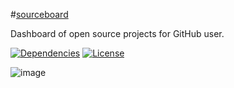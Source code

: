 #[sourceboard](http://radekstepan.com/sourceboard)

Dashboard of open source projects for GitHub user.

[![Dependencies](http://img.shields.io/david/radekstepan/sourceboard.svg?style=flat)](https://david-dm.org/radekstepan/sourceboard)
[![License](http://img.shields.io/badge/license-AGPL--3.0-red.svg?style=flat)](LICENSE)

![image](https://raw.githubusercontent.com/radekstepan/sourceboard/master/public/screenshots.jpg)